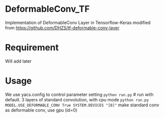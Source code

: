 # DeformableConv_TF
Implementation of DeformableConv Layer in Tensorflow-Keras
modified from https://github.com/DHZS/tf-deformable-conv-layer

# Requirement
Will add later

# Usage
We use yacs.config to control parameter setting
`python run.py` # run with default. 3 layers of standard convolution, with cpu mode
`python run.py MODEL.USE_DEFORMABLE_CONV True SYSTEM.DEVICES "[0]"` make standard conv as deformable conv, use gpu (id=0)



